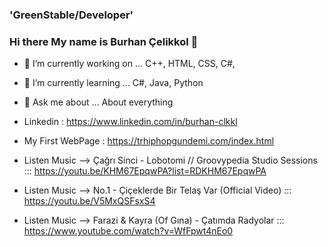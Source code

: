 ### 'GreenStable/Developer' 
### Hi there My name is Burhan Çelikkol 👋  

  - 🔭 I’m currently working on ... C++, HTML, CSS, C#, 
  - 🌱 I’m currently learning ... C#, Java, Python
  - 💬 Ask me about ... About everything

  - Linkedin : https://www.linkedin.com/in/burhan-clkkl
  - My First WebPage : https://trhiphopgundemi.com/index.html

  - Listen Music --> Çağrı Sinci - Lobotomi // Groovypedia Studio Sessions ::: https://youtu.be/KHM67EpqwPA?list=RDKHM67EpqwPA
  - Listen Music --> No.1 - Çiçeklerde Bir Telaş Var (Official Video) ::: https://youtu.be/V5MxQSFsxS4
  - Listen Music --> Farazi & Kayra (Of Gına) - Çatımda Radyolar ::: https://www.youtube.com/watch?v=WfFpwt4nEo0


